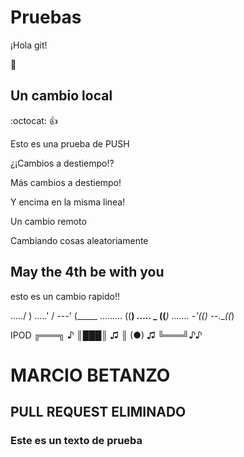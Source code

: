 # Pruebas

¡Hola git!

:bug:

## Un cambio local
:octocat: :+1:

Esto es una prueba de PUSH

¿¡Cambios a destiempo!?

Más cambios a destiempo!

Y encima en la misma linea!

Un cambio remoto

Cambiando cosas aleatoriamente



## May the 4th be with you

esto es un cambio rapido!!

...../ )
.....' /
---' (_____
......... ((__)
..... _ ((___)
....... -'((__)
--.___((_) 

IPOD
╔═══╗ ♪
║███║ ♫
║ (●) ♫
╚═══╝♪♪

# MARCIO BETANZO
## PULL REQUEST ELIMINADO

### Este es un texto de prueba
